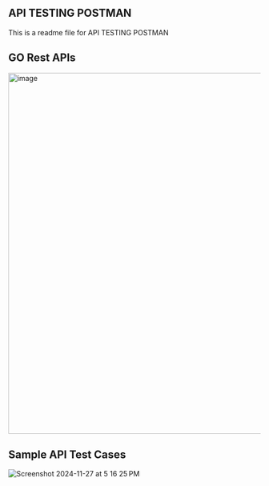 ## API TESTING POSTMAN  

This is a readme file for API TESTING POSTMAN 

## GO Rest APIs
<img width="720" alt="image" src="https://github.com/user-attachments/assets/5354b8a3-4c36-40d2-932e-079aef5ac6d1">

## Sample API Test Cases 
![Screenshot 2024-11-27 at 5 16 25 PM](https://github.com/user-attachments/assets/1e44f9cb-a60a-4316-8579-d1f740c031f8)

